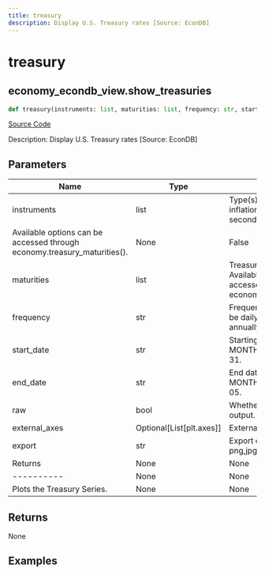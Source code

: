 ```yaml
---
title: treasury
description: Display U.S. Treasury rates [Source: EconDB]
---
```

# treasury

## economy_econdb_view.show_treasuries

```python
def treasury(instruments: list, maturities: list, frequency: str, start_date: str, end_date: str, raw: bool, external_axes: Union[List[axes], NoneType], export: str) -> None:
```
[Source Code](https://github.com/OpenBB-finance/OpenBBTerminal/tree/main/openbb_terminal/economy/econdb_view.py#L145)

Description: Display U.S. Treasury rates [Source: EconDB]

## Parameters

| Name | Type | Description | Default | Optional |
| ---- | ---- | ----------- | ------- | -------- |
| instruments | list | Type(s) of treasuries, nominal, inflation-adjusted or secondary market.
Available options can be accessed through economy.treasury_maturities(). | None | False |
| maturities | list | Treasury maturities to display. Available options can be accessed through economy.treasury_maturities(). | None | False |
| frequency | str | Frequency of the data, this can be daily, weekly, monthly or annually | None | False |
| start_date | str | Starting date, format "YEAR-MONTH-DAY", i.e. 2010-12-31. | None | False |
| end_date | str | End date, format "YEAR-MONTH-DAY", i.e. 2020-06-05. | None | False |
| raw | bool | Whether to display the raw output. | None | False |
| external_axes | Optional[List[plt.axes]] | External axes to plot on | None | False |
| export | str | Export data to csv,json,xlsx or png,jpg,pdf,svg file | None | False |
| Returns | None | None | None | None |
| ---------- | None | None | None | None |
| Plots the Treasury Series. | None | None | None | None |

## Returns

None

## Examples

